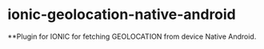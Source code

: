 # ionic-geolocation-native-android

**Plugin for IONIC for fetching GEOLOCATION from device Native Android.

